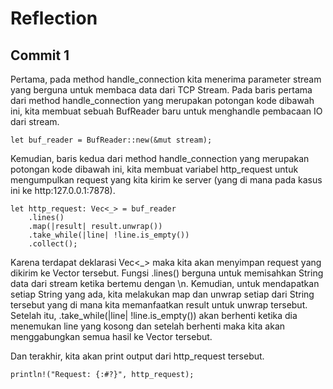 # Reflection
## Commit 1
Pertama, pada method handle_connection kita menerima parameter stream yang berguna untuk membaca data dari TCP Stream. Pada baris pertama dari method handle_connection yang merupakan potongan kode dibawah ini, kita membuat sebuah BufReader baru untuk menghandle pembacaan IO dari stream. 

```
let buf_reader = BufReader::new(&mut stream);
```

Kemudian, baris kedua dari method handle_connection yang merupakan potongan kode dibawah ini, kita membuat variabel http_request untuk mengumpulkan request yang kita kirim ke server (yang di mana pada kasus ini ke http:127.0.0.1:7878). 

```
let http_request: Vec<_> = buf_reader
    .lines()
    .map(|result| result.unwrap())
    .take_while(|line| !line.is_empty())
    .collect();
```

Karena terdapat deklarasi Vec<_> maka kita akan menyimpan request yang dikirim ke Vector tersebut. Fungsi .lines() berguna untuk memisahkan String data dari stream ketika bertemu dengan \n. Kemudian, untuk mendapatkan setiap String yang ada, kita melakukan map dan unwrap setiap dari String tersebut yang di mana kita memanfaatkan result untuk unwrap tersebut. Setelah itu, .take_while(|line| !line.is_empty()) akan berhenti ketika dia menemukan line yang kosong dan setelah berhenti maka kita akan menggabungkan semua hasil ke Vector tersebut.

Dan terakhir, kita akan print output dari http_request tersebut.
```
println!("Request: {:#?}", http_request);
```